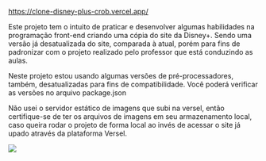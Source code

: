 https://clone-disney-plus-crob.vercel.app/

Este projeto tem o intuito de praticar e desenvolver algumas habilidades na programação front-end criando uma cópia do site da Disney+.
Sendo uma versão já desatualizada do site, comparada à atual, porém para fins de padronizar com o projeto realizado pelo professor que está conduzindo as aulas.

Neste projeto estou usando algumas versões de pré-processadores, também, desatualizadas para fins de compatibilidade.
Você poderá verificar as versões no arquivo package.json

Não usei o servidor estático de imagens que subi na versel, então certifique-se de ter os arquivos de imagens em seu armazenamento local,
caso queira rodar o projeto de forma local ao invés de acessar o site já upado através da plataforma Versel.

<img src="https://servidor-estatico-tawny.vercel.app/fotoDisneyPlus.png" />
